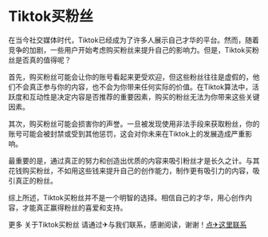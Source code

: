 # Tiktok买粉丝

在当今社交媒体时代，Tiktok已经成为了许多人展示自己才华的平台。然而，随着竞争的加剧，一些用户开始考虑购买粉丝来提升自己的影响力。但是，Tiktok买粉丝是否真的值得呢？

首先，购买粉丝可能会让你的账号看起来更受欢迎，但这些粉丝往往是虚假的，他们不会真正参与你的内容，也不会为你带来任何实际的价值。在Tiktok算法中，活跃度和互动性是决定内容是否推荐的重要因素，购买的粉丝无法为你带来这些关键因素。

其次，购买粉丝可能会损害你的声誉。一旦被发现使用非法手段来获取粉丝，你的账号可能会被封禁或受到其他惩罚，这会对你未来在Tiktok上的发展造成严重影响。

最重要的是，通过真正的努力和创造出优质的内容来吸引粉丝才是长久之计。与其花钱购买粉丝，不如用这些钱来提升自己的创作能力，制作更有吸引力的内容，吸引真正的粉丝。

综上所述，Tiktok买粉丝并不是一个明智的选择。相信自己的才华，用心创作内容，才能真正赢得粉丝的喜爱和支持。

更多 关于Tiktok买粉丝 请通过✈与我们联系，感谢阅读，谢谢！[点✈这里联系](https://ws.k02.cc)